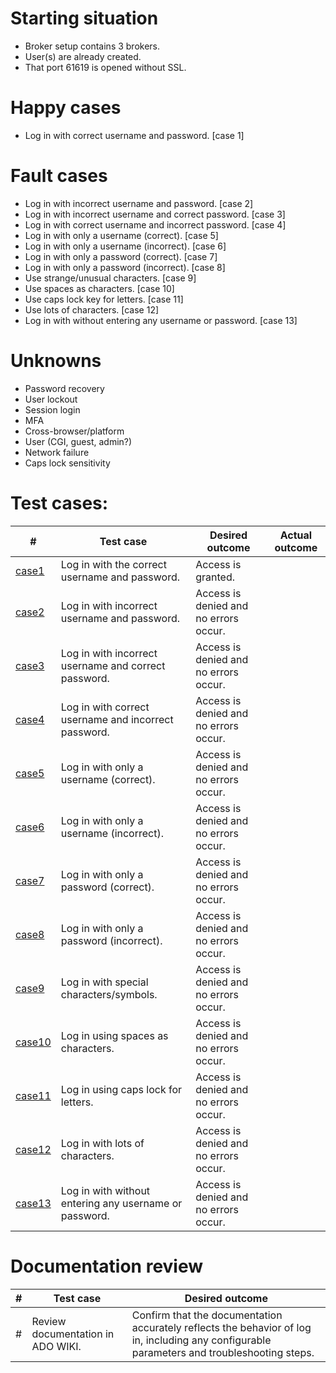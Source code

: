 # Starting situation
- Broker setup contains 3 brokers. 
- User(s) are already created.
- That port 61619 is opened without SSL.

# Happy cases
- Log in with correct username and password. [case 1]

# Fault cases
- Log in with incorrect username and password. [case 2]
- Log in with incorrect username and correct password. [case 3]
- Log in with correct username and incorrect password. [case 4]
- Log in with only a username (correct). [case 5]
- Log in with only a username (incorrect). [case 6]
- Log in with only a password (correct). [case 7]
- Log in with only a password (incorrect). [case 8]
- Use strange/unusual characters. [case 9]
- Use spaces as characters. [case 10]
- Use caps lock key for letters. [case 11]
- Use lots of characters. [case 12]
- Log in with without entering any username or password. [case 13]

# Unknowns
- Password recovery
- User lockout
- Session login
- MFA
- Cross-browser/platform
- User  (CGI, guest, admin?)
- Network failure
- Caps lock sensitivity

# Test cases:
|#|Test case|Desired outcome|Actual outcome|
|---|---|---|---|
|[case1](case1_test.go)|Log in with the correct username and password.|Access is granted.||
|[case2](case2_test.go)|Log in with incorrect username and password.|Access is denied and no errors occur.||
|[case3](case3_test.go)|Log in with incorrect username and correct password.|Access is denied and no errors occur.||
|[case4](case4_test.go)|Log in with correct username and incorrect password.|Access is denied and no errors occur.||
|[case5](case5_test.go)|Log in with only a username (correct).|Access is denied and no errors occur.||
|[case6](case6_test.go)|Log in with only a username (incorrect).|Access is denied and no errors occur.||
|[case7](case7_test.go)|Log in with only a password (correct).|Access is denied and no errors occur.||
|[case8](case8_test.go)|Log in with only a password (incorrect).|Access is denied and no errors occur.||
|[case9](case9_test.go)|Log in with special characters/symbols.|Access is denied and no errors occur.||
|[case10](case10_test.go)|Log in using spaces as characters.|Access is denied and no errors occur.||
|[case11](case11_test.go)|Log in using caps lock for letters.|Access is denied and no errors occur.||
|[case12](case12_test.go)|Log in with lots of characters.|Access is denied and no errors occur.||
|[case13](case13_test.go)|Log in with without entering any username or password.|Access is denied and no errors occur.||

# Documentation review
| # | Test case | Desired outcome |
| --- | --- | --- | 
| # | Review documentation in ADO WIKI. | Confirm that the documentation accurately reflects the behavior of log in, including any configurable parameters and troubleshooting steps. | 